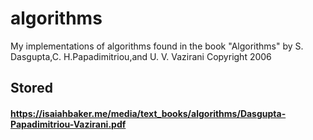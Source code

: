 # algorithms
My implementations of algorithms found in the book "Algorithms" 
by S. Dasgupta,C. H.Papadimitriou,and U. V. Vazirani Copyright 2006

## Stored 
#### https://isaiahbaker.me/media/text_books/algorithms/Dasgupta-Papadimitriou-Vazirani.pdf

